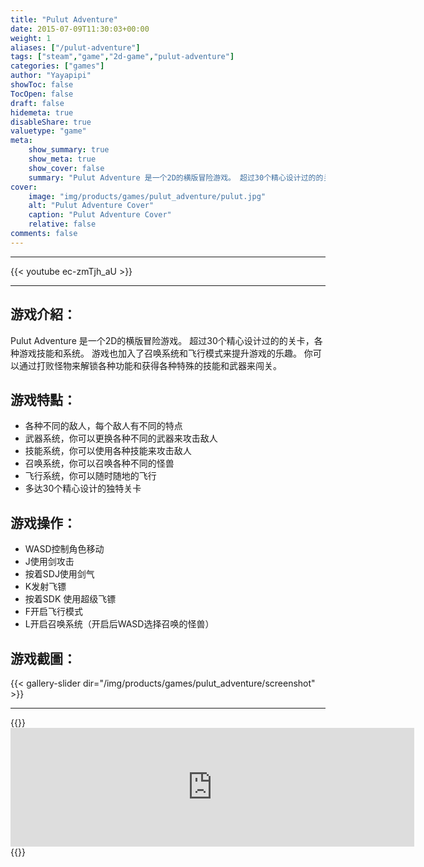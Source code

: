 ```yaml
---
title: "Pulut Adventure"
date: 2015-07-09T11:30:03+00:00
weight: 1
aliases: ["/pulut-adventure"]
tags: ["steam","game","2d-game","pulut-adventure"]
categories: ["games"]
author: "Yayapipi"
showToc: false
TocOpen: false
draft: false
hidemeta: true
disableShare: true
valuetype: "game"
meta:
    show_summary: true
    show_meta: true
    show_cover: false
    summary: "Pulut Adventure 是一个2D的横版冒险游戏。 超过30个精心设计过的的关卡，各种游戏技能和系统"
cover:
    image: "img/products/games/pulut_adventure/pulut.jpg"
    alt: "Pulut Adventure Cover"
    caption: "Pulut Adventure Cover"
    relative: false
comments: false
---
```

---
{{< youtube ec-zmTjh_aU >}}

---
## 游戏介紹：
Pulut Adventure 是一个2D的横版冒险游戏。 超过30个精心设计过的的关卡，各种游戏技能和系统。 游戏也加入了召唤系统和飞行模式来提升游戏的乐趣。 你可以通过打败怪物来解锁各种功能和获得各种特殊的技能和武器来闯关。

## 游戏特點：
- 各种不同的敌人，每个敌人有不同的特点
- 武器系统，你可以更换各种不同的武器来攻击敌人
- 技能系统，你可以使用各种技能来攻击敌人
- 召唤系统，你可以召唤各种不同的怪兽
- 飞行系统，你可以随时随地的飞行
- 多达30个精心设计的独特关卡

## 游戏操作：
- WASD控制角色移动
- J使用剑攻击
- 按着SDJ使用剑气
- K发射飞镖
- 按着SDK 使用超级飞镖
- F开启飞行模式
- L开启召唤系统（开启后WASD选择召唤的怪兽）

## 游戏截圖：
{{< gallery-slider dir="/img/products/games/pulut_adventure/screenshot" >}}

---
{{<codehtml>}}
	<iframe src="https://store.steampowered.com/widget/385220/" frameborder="0" width="646" height="190"></iframe>
{{</codehtml>}}